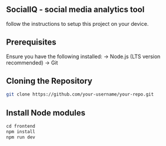 ## SocialIQ - social media analytics tool

follow the instructions to setup this project on your device.

## Prerequisites
Ensure you have the following installed:
-> Node.js (LTS version recommended)
-> Git

## Cloning the Repository
```sh
git clone https://github.com/your-username/your-repo.git
```
## Install Node modules
```s
cd frontend
npm install
npm run dev
```

